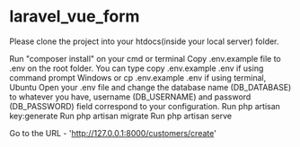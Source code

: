 # laravel_vue_form

Please clone the project into your htdocs(inside your local server) folder.

Run "composer install" on your cmd or terminal
Copy .env.example file to .env on the root folder. You can type copy .env.example .env if using command prompt Windows or cp .env.example .env if using terminal, Ubuntu
Open your .env file and change the database name (DB_DATABASE) to whatever you have, username (DB_USERNAME) and password (DB_PASSWORD) field correspond to your configuration.
Run php artisan key:generate
Run php artisan migrate
Run php artisan serve

Go to the URL - 'http://127.0.0.1:8000/customers/create'
